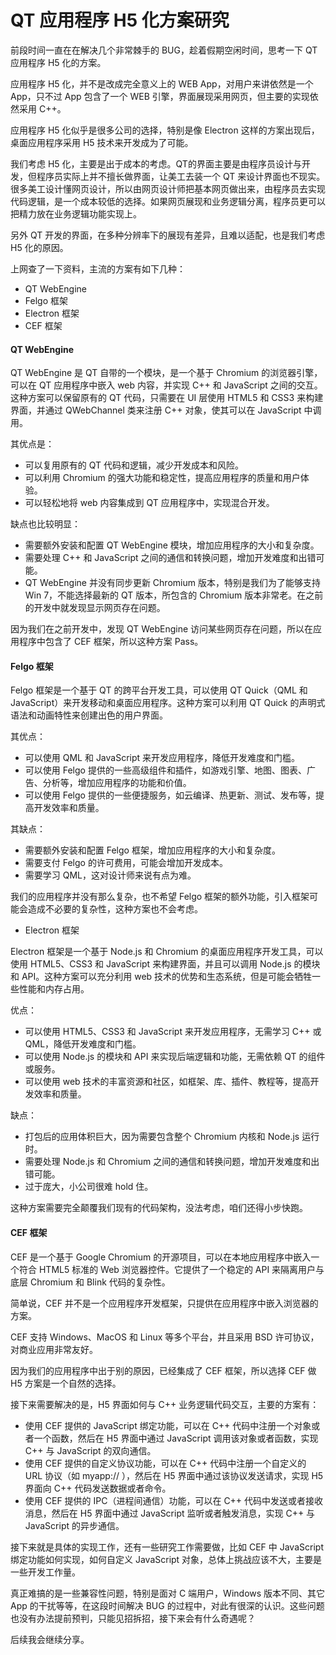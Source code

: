 # QT 应用程序 H5 化方案研究

前段时间一直在在解决几个非常棘手的 BUG，趁着假期空闲时间，思考一下 QT 应用程序 H5 化的方案。

应用程序 H5 化，并不是改成完全意义上的 WEB App，对用户来讲依然是一个 App，只不过 App 包含了一个 WEB 引擎，界面展现采用网页，但主要的实现依然采用 C++。

应用程序 H5 化似乎是很多公司的选择，特别是像 Electron 这样的方案出现后，桌面应用程序采用 H5 技术来开发成为了可能。

我们考虑 H5 化，主要是出于成本的考虑。QT的界面主要是由程序员设计与开发，但程序员实际上并不擅长做界面，让美工去装一个 QT 来设计界面也不现实。很多美工设计懂网页设计，所以由网页设计师把基本网页做出来，由程序员去实现代码逻辑，是一个成本较低的选择。如果网页展现和业务逻辑分离，程序员更可以把精力放在业务逻辑功能实现上。

另外 QT 开发的界面，在多种分辨率下的展现有差异，且难以适配，也是我们考虑 H5 化的原因。

上网查了一下资料，主流的方案有如下几种：

* QT WebEngine
* Felgo 框架
* Electron 框架
* CEF 框架

#### QT WebEngine

QT WebEngine 是 QT 自带的一个模块，是一个基于 Chromium 的浏览器引擎，可以在 QT 应用程序中嵌入 web 内容，并实现 C++ 和 JavaScript 之间的交互。这种方案可以保留原有的 QT 代码，只需要在 UI 层使用 HTML5 和 CSS3 来构建界面，并通过 QWebChannel 类来注册 C++ 对象，使其可以在 JavaScript 中调用。

其优点是：

* 可以复用原有的 QT 代码和逻辑，减少开发成本和风险。
* 可以利用 Chromium 的强大功能和稳定性，提高应用程序的质量和用户体验。
* 可以轻松地将 web 内容集成到 QT 应用程序中，实现混合开发。

缺点也比较明显：

* 需要额外安装和配置 QT WebEngine 模块，增加应用程序的大小和复杂度。
* 需要处理 C++ 和 JavaScript 之间的通信和转换问题，增加开发难度和出错可能。
* QT WebEngine 并没有同步更新 Chromium 版本，特别是我们为了能够支持 Win 7，不能选择最新的 QT 版本，所包含的 Chromium 版本非常老。在之前的开发中就发现显示网页存在问题。

因为我们在之前开发中，发现 QT WebEngine 访问某些网页存在问题，所以在应用程序中包含了 CEF 框架，所以这种方案 Pass。

#### Felgo 框架

Felgo 框架是一个基于 QT 的跨平台开发工具，可以使用 QT Quick（QML 和 JavaScript）来开发移动和桌面应用程序。这种方案可以利用 QT Quick 的声明式语法和动画特性来创建出色的用户界面。

其优点：

* 可以使用 QML 和 JavaScript 来开发应用程序，降低开发难度和门槛。
* 可以使用 Felgo 提供的一些高级组件和插件，如游戏引擎、地图、图表、广告、分析等，增加应用程序的功能和价值。
* 可以使用 Felgo 提供的一些便捷服务，如云编译、热更新、测试、发布等，提高开发效率和质量。

其缺点：

* 需要额外安装和配置 Felgo 框架，增加应用程序的大小和复杂度。
* 需要支付 Felgo 的许可费用，可能会增加开发成本。
* 需要学习 QML，这对设计师来说有点为难。

我们的应用程序并没有那么复杂，也不希望 Felgo 框架的额外功能，引入框架可能会造成不必要的复杂性，这种方案也不会考虑。

* Electron 框架

Electron 框架是一个基于 Node.js 和 Chromium 的桌面应用程序开发工具，可以使用 HTML5、CSS3 和 JavaScript 来构建界面，并且可以调用 Node.js 的模块和 API。这种方案可以充分利用 web 技术的优势和生态系统，但是可能会牺牲一些性能和内存占用。

优点：

* 可以使用 HTML5、CSS3 和 JavaScript 来开发应用程序，无需学习 C++ 或 QML，降低开发难度和门槛。
* 可以使用 Node.js 的模块和 API 来实现后端逻辑和功能，无需依赖 QT 的组件或服务。
* 可以使用 web 技术的丰富资源和社区，如框架、库、插件、教程等，提高开发效率和质量。

缺点：

* 打包后的应用体积巨大，因为需要包含整个 Chromium 内核和 Node.js 运行时。
* 需要处理 Node.js 和 Chromium 之间的通信和转换问题，增加开发难度和出错可能。
* 过于庞大，小公司很难 hold 住。

这种方案需要完全颠覆我们现有的代码架构，没法考虑，咱们还得小步快跑。

#### CEF 框架

CEF 是一个基于 Google Chromium 的开源项目，可以在本地应用程序中嵌入一个符合 HTML5 标准的 Web 浏览器控件。它提供了一个稳定的 API 来隔离用户与底层 Chromium 和 Blink 代码的复杂性。

简单说，CEF 并不是一个应用程序开发框架，只提供在应用程序中嵌入浏览器的方案。

CEF 支持 Windows、MacOS 和 Linux 等多个平台，并且采用 BSD 许可协议，对商业应用非常友好。

因为我们的应用程序中出于别的原因，已经集成了 CEF 框架，所以选择 CEF 做 H5 方案是一个自然的选择。

接下来需要解决的是，H5 界面如何与 C++ 业务逻辑代码交互，主要的方案有：

* 使用 CEF 提供的 JavaScript 绑定功能，可以在 C++ 代码中注册一个对象或者一个函数，然后在 H5 界面中通过 JavaScript 调用该对象或者函数，实现 C++ 与 JavaScript 的双向通信。
* 使用 CEF 提供的自定义协议功能，可以在 C++ 代码中注册一个自定义的 URL 协议（如 myapp:// ），然后在 H5 界面中通过该协议发送请求，实现 H5 界面向 C++ 代码发送数据或者命令。
* 使用 CEF 提供的 IPC（进程间通信）功能，可以在 C++ 代码中发送或者接收消息，然后在 H5 界面中通过 JavaScript 监听或者触发消息，实现 C++ 与 JavaScript 的异步通信。

接下来就是具体的实现工作，还有一些研究工作需要做，比如 CEF 中 JavaScript 绑定功能如何实现，如何自定义 JavaScript 对象，总体上挑战应该不大，主要是一些开发工作量。

真正难搞的是一些兼容性问题，特别是面对 C 端用户，Windows 版本不同、其它 App 的干扰等等，在这段时间解决 BUG 的过程中，对此有很深的认识。这些问题也没有办法提前预判，只能见招拆招，接下来会有什么奇遇呢？

后续我会继续分享。